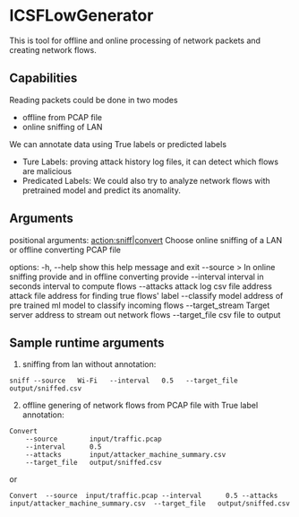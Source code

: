 
# ICSFLowGenerator

This is tool for offline and online processing of network packets and creating network flows.



## Capabilities
Reading packets could be done in two modes
* offline from PCAP file
* online sniffing of LAN

We can annotate data using True labels or predicted labels
* Ture Labels: proving attack history log files, it can detect which flows are malicious
* Predicated Labels: We could also try to analyze network flows with pretrained model and predict its anomality. 


## Arguments 
positional arguments:  <action:sniff|convert>
                        Choose online sniffing of a LAN or offline converting
                        PCAP file

options:
  -h, --help            show this help message and exit
  --source <source file or LAN name>>
                        In online sniffing provide <LAN name> and in offline
                        converting provide <PCAP file>
  --interval interval in seconds
                        interval to compute flows
  --attacks attack log csv file address
                        attack file address for finding true flows' label
  --classify model      address of pre trained ml model to classify incoming
                        flows
  --target_stream <Stream address>
                        Target server address to stream out network flows
  --target_file <csv file name>
                        csv file to output


## Sample runtime arguments
1) sniffing from lan without annotation:
```
sniff --source   Wi-Fi   --interval   0.5   --target_file   output/sniffed.csv 
```

2) offline genering of network flows from PCAP file with True label annotation:
```
Convert 
    --source        input/traffic.pcap
    --interval      0.5
    --attacks       input/attacker_machine_summary.csv
    --target_file   output/sniffed.csv 
```
or 
```
Convert  --source  input/traffic.pcap --interval      0.5 --attacks       input/attacker_machine_summary.csv  --target_file   output/sniffed.csv 
```
